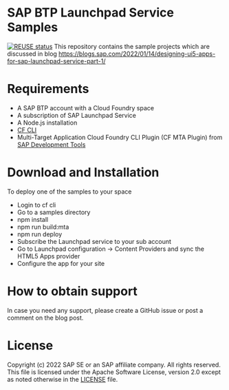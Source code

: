 # SAP BTP Launchpad Service Samples
[![REUSE status](https://api.reuse.software/badge/github.com/SAP-samples/btp-launchpad-ui-samples)](https://api.reuse.software/info/github.com/SAP-samples/btp-launchpad-ui-samples)
This repository contains the sample projects which are discussed in blog https://blogs.sap.com/2022/01/14/designing-ui5-apps-for-sap-launchpad-service-part-1/

# Requirements
- A SAP BTP account with a Cloud Foundry space
- A subscription of SAP Launchpad Service
- A Node.js installation
- [CF CLI](https://docs.cloudfoundry.org/cf-cli/install-go-cli.html)
- Multi-Target Application Cloud Foundry CLI Plugin (CF MTA Plugin) from [SAP Development Tools](https://tools.hana.ondemand.com/#cloud)

# Download and Installation
To deploy one of the samples to your space
- Login to cf cli
- Go to a samples directory
- npm install
- npm run build:mta
- npm run deploy
- Subscribe the Launchpad service to your sub account
- Go to Launchpad configuration -> Content Providers and sync the HTML5 Apps provider
- Configure the app for your site

# How to obtain support
In case you need any support, please create a GitHub issue or post a comment on the blog post.

# License
Copyright (c) 2022 SAP SE or an SAP affiliate company. All rights reserved. This file is licensed under the Apache Software License, version 2.0 except as noted otherwise in the [LICENSE](LICENSE) file.